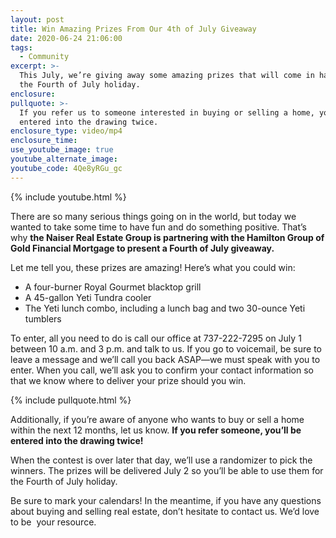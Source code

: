 ```yaml
---
layout: post
title: Win Amazing Prizes From Our 4th of July Giveaway
date: 2020-06-24 21:06:00
tags:
  - Community
excerpt: >-
  This July, we’re giving away some amazing prizes that will come in handy for
  the Fourth of July holiday.
enclosure:
pullquote: >-
  If you refer us to someone interested in buying or selling a home, you’ll be
  entered into the drawing twice.
enclosure_type: video/mp4
enclosure_time:
use_youtube_image: true
youtube_alternate_image:
youtube_code: 4Qe8yRGu_gc
---
```


{% include youtube.html %}

There are so many serious things going on in the world, but today we wanted to take some time to have fun and do something positive. That’s why **the Naiser Real Estate Group is partnering with the Hamilton Group of Gold Financial Mortgage to present a Fourth of July giveaway.**

Let me tell you, these prizes are amazing\! Here’s what you could win:&nbsp;

* A four-burner Royal Gourmet blacktop grill
* A 45-gallon Yeti Tundra cooler
* The Yeti lunch combo, including a lunch bag and two 30-ounce Yeti tumblers

To enter, all you need to do is call our office at 737-222-7295 on July 1 between 10 a.m. and 3 p.m. and talk to us. If you go to voicemail, be sure to leave a message and we’ll call you back ASAP—we must speak with you to enter. When you call, we’ll ask you to confirm your contact information so that we know where to deliver your prize should you win.

{% include pullquote.html %}

Additionally, if you’re aware of anyone who wants to buy or sell a home within the next 12 months, let us know. **If you refer someone, you’ll be entered into the drawing twice\!**

When the contest is over later that day, we’ll use a randomizer to pick the winners. The prizes will be delivered July 2 so you’ll be able to use them for the Fourth of July holiday.

Be sure to mark your calendars\! In the meantime, if you have any questions about buying and selling real estate, don’t hesitate to contact us. We’d love to be&nbsp; your resource.